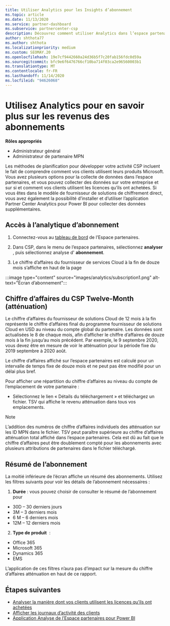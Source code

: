 ```yaml
---
title: Utiliser Analytics pour les Insights d’abonnement
ms.topic: article
ms.date: 11/13/2020
ms.service: partner-dashboard
ms.subservice: partnercenter-csp
description: Découvrez comment utiliser Analytics dans l’espace partenaires pour mieux comprendre votre activité et comment vos clients utilisent les licences que vous avez achetées.
author: shthota77
ms.author: shthota
ms.localizationpriority: medium
ms.custom: SEOMAY.20
ms.openlocfilehash: 19e7cf9442660a24d36b5f7c20fab156fdc0d59a
ms.sourcegitcommit: bfc9e6f6476766cf10ba714f03ca2e96560003b1
ms.translationtype: MT
ms.contentlocale: fr-FR
ms.lasthandoff: 11/14/2020
ms.locfileid: "94626068"
---
```

# <a name="use-analytics-to-learn-more-about-subscription-revenue"></a>Utilisez Analytics pour en savoir plus sur les revenus des abonnements

**Rôles appropriés**

- Administrateur général
- Administrateur de partenaire MPN

Les méthodes de planification pour développer votre activité CSP incluent le fait de comprendre comment vos clients utilisent leurs produits Microsoft. Vous avez plusieurs options pour la collecte de données dans l’espace partenaires, et vous pouvez collecter des données sur votre entreprise et sur si et comment vos clients utilisent les licences qu’ils ont achetées. Si vous êtes dans le modèle de fournisseur de solutions de chiffrement direct, vous avez également la possibilité d’installer et d’utiliser l’application Partner Center Analytics pour Power BI pour collecter des données supplémentaires.

## <a name="access-to-the-subscription-analytics"></a>Accès à l’analytique d’abonnement

1. Connectez-vous au [tableau de bord](https://partner.microsoft.com/dashboard/home) de l’Espace partenaires.
1. Dans CSP, dans le menu de l’espace partenaires, sélectionnez **analyser** , puis sélectionnez analyse d' **abonnement**.

1. Le chiffre d’affaires du fournisseur de services Cloud à la fin de douze mois s’affiche en haut de la page

:::image type="content" source="images/analytics/subscription1.png" alt-text="Écran d’abonnement":::

## <a name="trailing-twelve-month-ttm-csp-revenue"></a>Chiffre d’affaires du CSP Twelve-Month (atténuation)

Le chiffre d’affaires du fournisseur de solutions Cloud de 12 mois à la fin représente le chiffre d’affaires final du programme fournisseur de solutions Cloud en USD au niveau du compte global du partenaire. Les données sont actualisées le 8 de chaque mois, afin d’afficher le chiffre d’affaires de douze mois à la fin jusqu’au mois précédent. Par exemple, le 9 septembre 2020, vous devez être en mesure de voir le atténuation pour la période fixe du 2019 septembre à 2020 août.

Le chiffre d’affaires affiché sur l’espace partenaires est calculé pour un intervalle de temps fixe de douze mois et ne peut pas être modifié pour un délai plus bref.

Pour afficher une répartition du chiffre d’affaires au niveau du compte de l’emplacement de votre partenaire :

- Sélectionnez le lien « Détails du téléchargement » et téléchargez un fichier. TSV qui affiche le revenu atténuation dans tous vos emplacements.

>[!NOTE] 
>L’addition des numéros de chiffre d’affaires individuels des atténuation sur les ID MPN dans le fichier. TSV peut paraître supérieure au chiffre d’affaires atténuation total affiché dans l’espace partenaires. Cela est dû au fait que le chiffre d’affaires peut être doublement compté pour les abonnements avec plusieurs attributions de partenaires dans le fichier téléchargé.

## <a name="subscription-summary"></a>Résumé de l’abonnement

La moitié inférieure de l’écran affiche un résumé des abonnements. Utilisez les filtres suivants pour voir les détails de l’abonnement nécessaires :  

1. **Durée** : vous pouvez choisir de consulter le résumé de l’abonnement pour 

- 30D – 30 derniers jours
- 3M – 3 derniers mois
- 6 M – 6 derniers mois
- 12M – 12 derniers mois

2. **Type de produit**  :
 
- Office 365
- Microsoft 365
- Dynamics 365
- EMS

L’application de ces filtres n’aura pas d’impact sur la mesure du chiffre d’affaires atténuation en haut de ce rapport.


 
## <a name="next-steps"></a>Étapes suivantes

- [Analyser la manière dont vos clients utilisent les licences qu’ils ont achetées](increasing-adoption-and-satisfaction.md)  
- [Afficher les journaux d’activité des clients](activity-logs.md)
- [Application Analyse de l’Espace partenaires pour Power BI](power-bi-app-for-direct-partners.md)






